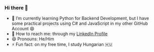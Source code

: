 ### Hi there 👋

- 🌱 I’m currently learning Python for Backend Development, but I have some practical projects using C# and JavaScript in my other GitHub Account 😄
- 📧 How to reach me: through my [LinkedIn Profile](https://www.linkedin.com/in/matheus-ziantoni-pascui/)
- 😄 Pronouns: He/Him
- ⚡ Fun fact: on my free time, I study Hungarian 🇭🇺
